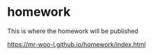 # homework

This is where the homework will be published

https://mr-woo-l.github.io/homework/index.html


